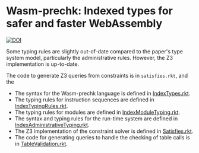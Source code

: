 # Wasm-prechk: Indexed types for safer and faster WebAssembly

[![DOI](https://zenodo.org/badge/224305190.svg)](https://zenodo.org/badge/latestdoi/224305190)


Some typing rules are slightly out-of-date compared to the paper's type system model, particularly the administrative rules.
However, the Z3 implementation is up-to-date.

The code to generate Z3 queries from constraints is in `satisfies.rkt`, and the

- The syntax for the Wasm-prechk language is defined in [IndexTypes.rkt](IndexTypes.rkt).
- The typing rules for instruction sequences are defined in [IndexTypingRules.rkt](IndexTypingRules.rkt).
- The typing rules for modules are defined in [IndexModuleTyping.rkt](IndexModuleTyping.rkt).
- The syntax and typing rules for the run-time system are defined in [IndexAdministrativeTyping.rkt](IndexAdministrativeTyping.rkt).
- The Z3 implementation of the constraint solver is defined in [Satisfies.rkt](Satisfies.rkt).
- The code for generating queries to handle the checking of table calls is in [TableValidation.rkt](TableValidation.rkt).
